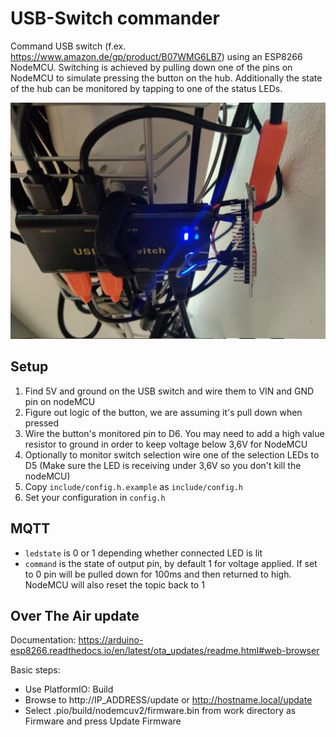 # USB-Switch commander

Command USB switch (f.ex. https://www.amazon.de/gp/product/B07WMG6LB7) using an ESP8266 NodeMCU.
Switching is achieved by pulling down one of the pins on NodeMCU to simulate pressing the button on the hub.
Additionally the state of the hub can be monitored by tapping to one of the status LEDs.

![Image](images/finished.jpg)

## Setup

1. Find 5V and ground on the USB switch and wire them to VIN and GND pin on nodeMCU
2. Figure out logic of the button, we are assuming it's pull down when pressed
3. Wire the button's monitored pin to D6. You may need to add a high value resistor to ground in order to keep voltage below 3,6V for NodeMCU
4. Optionally to monitor switch selection wire one of the selection LEDs to D5 (Make sure the LED is receiving under 3,6V so you don't kill the nodeMCU)
5. Copy `include/config.h.example` as `include/config.h`
6. Set your configuration in `config.h`

## MQTT

- `ledstate` is 0 or 1 depending whether connected LED is lit
- `command` is the state of output pin, by default 1 for voltage applied. If set to 0 pin will be pulled down for 100ms and then returned to high. NodeMCU will also reset the topic back to 1

## Over The Air update

Documentation: https://arduino-esp8266.readthedocs.io/en/latest/ota_updates/readme.html#web-browser

Basic steps:

- Use PlatformIO: Build
- Browse to http://IP_ADDRESS/update or http://hostname.local/update
- Select .pio/build/nodemcuv2/firmware.bin from work directory as Firmware and press Update Firmware

